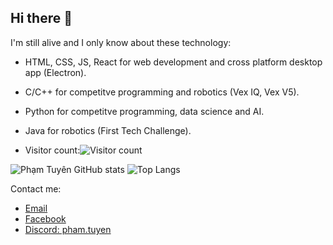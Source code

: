 ## Hi there 👋
I'm still alive and I only know about these technology:
- HTML, CSS, JS, React for web development and cross platform desktop app (Electron).
- C/C++ for competitve programming and robotics (Vex IQ, Vex V5).
- Python for competitve programming, data science and AI.
- Java for robotics (First Tech Challenge).

- Visitor count:![Visitor count](https://profile-counter.glitch.me/phm-tuyenn/count.svg)

![Phạm Tuyên GitHub stats](https://github-readme-stats.vercel.app/api?username=phm-tuyenn&show_icons=true&include_all_commits=true)
![Top Langs](https://github-readme-stats.vercel.app/api/top-langs/?username=phm-tuyenn&show_icons=true&langs_count=10)

Contact me:
- [Email](mailto://phamthanhtuyen2k8@gmail.com)
- [Facebook](https://www.facebook.com/phm.tuyenn)
- [Discord: pham.tuyen]()
